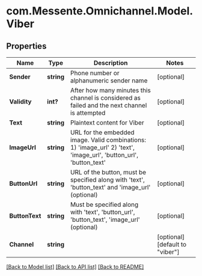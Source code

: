 # com.Messente.Omnichannel.Model.Viber
## Properties

Name | Type | Description | Notes
------------ | ------------- | ------------- | -------------
**Sender** | **string** | Phone number or alphanumeric sender name | [optional] 
**Validity** | **int?** | After how many minutes this channel is considered as failed and the next channel is attempted | [optional] 
**Text** | **string** | Plaintext content for Viber | [optional] 
**ImageUrl** | **string** | URL for the embedded image. Valid combinations: 1) &#39;image_url&#39; 2) &#39;text&#39;, &#39;image_url&#39;, &#39;button_url&#39;, &#39;button_text&#39; | [optional] 
**ButtonUrl** | **string** | URL of the button, must be specified along with &#39;text&#39;, &#39;button_text&#39;  and &#39;image_url&#39; (optional) | [optional] 
**ButtonText** | **string** | Must be specified along with &#39;text&#39;, &#39;button_url&#39;, &#39;button_text&#39;, &#39;image_url&#39; (optional) | [optional] 
**Channel** | **string** |  | [optional] [default to "viber"]

[[Back to Model list]](../README.md#documentation-for-models) [[Back to API list]](../README.md#documentation-for-api-endpoints) [[Back to README]](../README.md)

